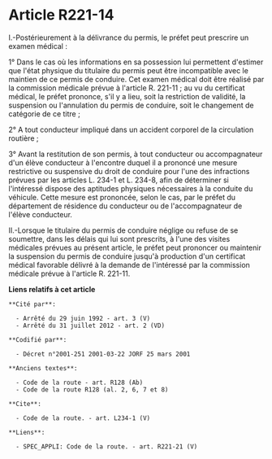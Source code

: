 # Article R221-14

I.-Postérieurement à la délivrance du permis, le préfet peut prescrire un examen médical : 

1° Dans le cas où les informations en sa possession lui permettent d'estimer que l'état physique du titulaire du permis peut
être incompatible avec le maintien de ce permis de conduire. Cet examen médical doit être réalisé par la commission médicale
prévue à l'article R. 221-11 ; au vu du certificat médical, le préfet prononce, s'il y a lieu, soit la restriction de
validité, la suspension ou l'annulation du permis de conduire, soit le changement de catégorie de ce titre ; 

2° A tout conducteur impliqué dans un accident corporel de la circulation routière ; 

3° Avant la restitution de son permis, à tout conducteur ou accompagnateur d'un élève conducteur à l'encontre duquel il a
prononcé une mesure restrictive ou suspensive du droit de conduire pour l'une des infractions prévues par les articles L.
234-1 et L. 234-8, afin de déterminer si l'intéressé dispose des aptitudes physiques nécessaires à la conduite du véhicule.
Cette mesure est prononcée, selon le cas, par le préfet du département de résidence du conducteur ou de l'accompagnateur de
l'élève conducteur. 

II.-Lorsque le titulaire du permis de conduire néglige ou refuse de se soumettre, dans les délais qui lui sont prescrits, à
l'une des visites médicales prévues au présent article, le préfet peut prononcer ou maintenir la suspension du permis de
conduire jusqu'à production d'un certificat médical favorable délivré à la demande de l'intéressé par la commission médicale
prévue à l'article R. 221-11.

**Liens relatifs à cet article**

	**Cité par**:

	  - Arrêté du 29 juin 1992 - art. 3 (V)
	  - Arrêté du 31 juillet 2012 - art. 2 (VD)

	**Codifié par**:

	  - Décret n°2001-251 2001-03-22 JORF 25 mars 2001

	**Anciens textes**:

	  - Code de la route - art. R128 (Ab)
	  - Code de la route R128 (al. 2, 6, 7 et 8)

	**Cite**:

	  - Code de la route. - art. L234-1 (V)

	**Liens**:

	  - SPEC_APPLI: Code de la route. - art. R221-21 (V)
